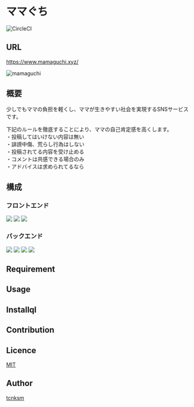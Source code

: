 # ママぐち
<img alt="CircleCI" src="https://img.shields.io/circleci/build/github/suneosama1/mamaguchi/master?style=plastic">    


## URL
https://www.mamaguchi.xyz/

![mamaguchi](https://user-images.githubusercontent.com/30628476/90847333-36fed200-e3a5-11ea-9950-ee2bf8f406f0.png)

## 概要
少しでもママの負担を軽くし、ママが生きやすい社会を実現するSNSサービスです。

下記のルールを徹底することにより、ママの自己肯定感を高くします。  
・投稿してはいけない内容は無い  
・誹謗中傷、荒らし行為はしない  
・投稿されてる内容を受け止める  
・コメントは共感できる場合のみ  
・アドバイスは求められてるなら  

## 構成
### フロントエンド
<img src="https://img.shields.io/badge/-HTML5-333.svg?logo=html5&style=plastic">  
<img src="https://img.shields.io/badge/-CSS3-1572B6.svg?logo=css3&style=plastic">  
<img src="https://img.shields.io/badge/-jQuery-0769AD.svg?logo=jquery&style=plastic">  

### バックエンド
<img src="https://img.shields.io/badge/-Nginx-bfcfcf.svg?logo=nginx&style=plastic">  
<img src="https://img.shields.io/badge/v5.7.28-MySQL-f29221.svg?logo=mysql&style=plastic">  
<img src="https://img.shields.io/badge/v6.0.3.2-Ruby on Rails-CC0000.svg?logo=rubyonrails&style=plastic">  
<img src="https://img.shields.io/badge/-Ruby-CC342D.svg?logo=ruby&style=plastic">  

## Requirement

## Usage

## Installql

## Contribution

## Licence

[MIT](https://github.com/tcnksm/tool/blob/master/LICENCE)

## Author

[tcnksm](https://github.com/tcnksm)
